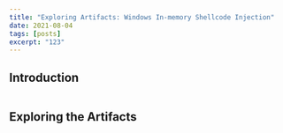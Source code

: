 ```yaml
---
title: "Exploring Artifacts: Windows In-memory Shellcode Injection"
date: 2021-08-04
tags: [posts]
excerpt: "123"
---
```

Introduction
---
<img src="{{ site.url }}{{ site.baseurl }}/images/expezr.png" alt="">



Exploring the Artifacts
---